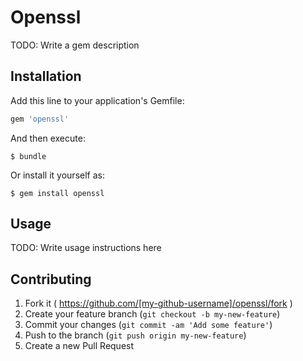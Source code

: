 # Openssl

TODO: Write a gem description

## Installation

Add this line to your application's Gemfile:

```ruby
gem 'openssl'
```

And then execute:

    $ bundle

Or install it yourself as:

    $ gem install openssl

## Usage

TODO: Write usage instructions here

## Contributing

1. Fork it ( https://github.com/[my-github-username]/openssl/fork )
2. Create your feature branch (`git checkout -b my-new-feature`)
3. Commit your changes (`git commit -am 'Add some feature'`)
4. Push to the branch (`git push origin my-new-feature`)
5. Create a new Pull Request
